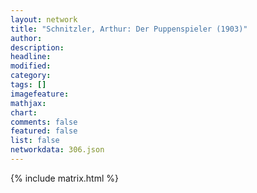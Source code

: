 ```yaml
---
layout: network
title: "Schnitzler, Arthur: Der Puppenspieler (1903)"
author:
description:
headline:
modified:
category:
tags: []
imagefeature: 
mathjax: 
chart: 
comments: false
featured: false
list: false
networkdata: 306.json
---
```

{% include matrix.html %}
